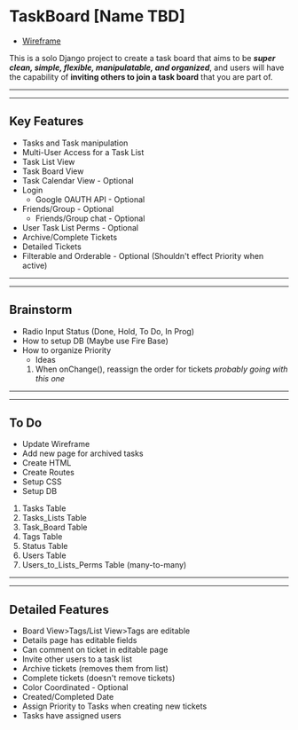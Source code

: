 # TaskBoard [Name TBD]
* [Wireframe](https://wireframe.cc/XxgW6y)

This is a solo Django project to create a task board that aims to be ***super clean, simple, flexible, manipulatable, and organized***, and users will have the capability of **inviting others to join a task board** that you are part of.
__________
__________
## Key Features

* Tasks and Task manipulation
* Multi-User Access for a Task List
* Task List View
* Task Board View
* Task Calendar View - Optional
* Login
  * Google OAUTH API - Optional
* Friends/Group - Optional
  * Friends/Group chat - Optional
* User Task List Perms - Optional
* Archive/Complete Tickets
* Detailed Tickets
* Filterable and Orderable - Optional (Shouldn't effect Priority when active)
__________
__________
## Brainstorm

* Radio Input Status (Done, Hold, To Do, In Prog)
* How to setup DB (Maybe use Fire Base)
* How to organize Priority
  * Ideas
   1. When onChange(), reassign the order for tickets *probably going with this one*
__________
__________
## To Do

* Update Wireframe
* Add new page for archived tasks
* Create HTML
* Create Routes
* Setup CSS
* Setup DB
 1. Tasks Table
 1. Tasks_Lists Table
 1. Task_Board Table
 1. Tags Table
 1. Status Table
 1. Users Table
 1. Users_to_Lists_Perms Table (many-to-many)
__________
__________
## Detailed Features

* Board View>Tags/List View>Tags are editable
* Details page has editable fields
* Can comment on ticket in editable page
* Invite other users to a task list
* Archive tickets (removes them from list)
* Complete tickets (doesn't remove tickets)
* Color Coordinated - Optional
* Created/Completed Date
* Assign Priority to Tasks when creating new tickets
* Tasks have assigned users
